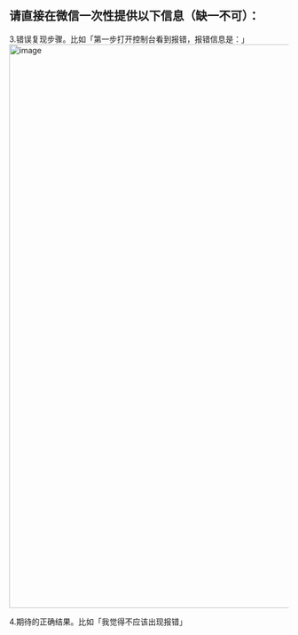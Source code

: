 ## 请直接在微信一次性提供以下信息（缺一不可）：

3.错误复现步骤。比如「第一步打开控制台看到报错，报错信息是：」
<img width="1014" alt="image" src="https://github.com/botshen/tabs-demo/assets/33440355/21bd7bba-1133-47d9-b520-ed61db5ee5f6">


4.期待的正确结果。比如「我觉得不应该出现报错」
